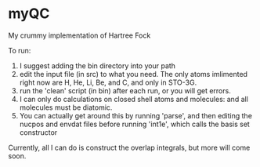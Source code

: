 # myQC
My crummy implementation of Hartree Fock

To run:
1) I suggest adding the bin directory into your path
2) edit the input file (in src) to what you need. The only atoms imlimented right now are H, He, Li, Be, and C, and only in STO-3G. 
3) run the 'clean' script (in bin) after each run, or you will get errors. 
4) I can only do calculations on closed shell atoms and molecules: and all molecules must be diatomic. 
5) You can actually get around this by running 'parse', and then editing the nucpos and envdat files before running 'int1e', which calls the basis set constructor

Currently, all I can do is construct the overlap integrals, but more will come soon.
